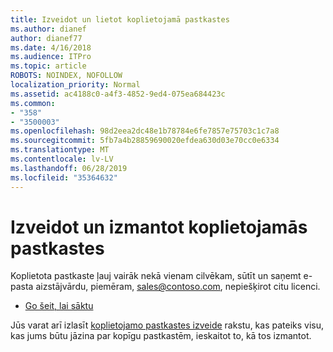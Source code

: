 ```yaml
---
title: Izveidot un lietot koplietojamā pastkastes
ms.author: dianef
author: dianef77
ms.date: 4/16/2018
ms.audience: ITPro
ms.topic: article
ROBOTS: NOINDEX, NOFOLLOW
localization_priority: Normal
ms.assetid: ac4188c0-a4f3-4852-9ed4-075ea684423c
ms.common:
- "358"
- "3500003"
ms.openlocfilehash: 98d2eea2dc48e1b78784e6fe7857e75703c1c7a8
ms.sourcegitcommit: 5fb7a4b28859690020efdea630d03e70cc0e6334
ms.translationtype: MT
ms.contentlocale: lv-LV
ms.lasthandoff: 06/28/2019
ms.locfileid: "35364632"
---
```

# <a name="create-and-use-a-shared-mailbox"></a>Izveidot un izmantot koplietojamās pastkastes

Koplietota pastkaste ļauj vairāk nekā vienam cilvēkam, sūtīt un saņemt e-pasta aizstājvārdu, piemēram, sales@contoso.com, nepiešķirot citu licenci.
  
- [Go šeit, lai sāktu](https://portal.office.com/AdminPortal/Home#/AssistedGuide/addemailoptions)

Jūs varat arī izlasīt [koplietojamo pastkastes izveide](https://support.office.com/article/Create-a-shared-mailbox-871a246d-3acd-4bba-948e-5de8be0544c9.aspx) rakstu, kas pateiks visu, kas jums būtu jāzina par kopīgu pastkastēm, ieskaitot to, kā tos izmantot.
  